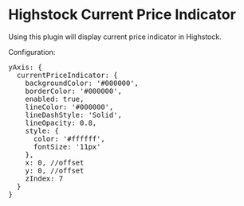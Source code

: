 Highstock Current Price Indicator
=================================

Using this plugin will display current price indicator in Highstock.

Configuration:
<pre>
yAxis: {
  currentPriceIndicator: {
    backgroundColor: '#000000',
    borderColor: '#000000',
    enabled: true,
    lineColor: '#000000',
    lineDashStyle: 'Solid',
    lineOpacity: 0.8,
    style: {
      color: '#ffffff',
      fontSize: '11px'
    },
    x: 0, //offset
    y: 0, //offset
    zIndex: 7
  }
}
</pre>
